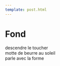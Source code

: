 ```yaml
---
template: post.html
---
```


# Fond

descendre le toucher  
motte de beurre au soleil  
parle avec la forme  
